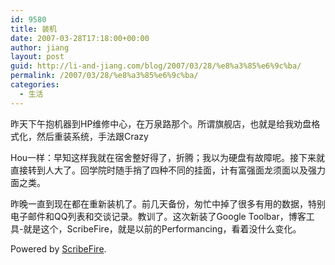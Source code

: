 ```yaml
---
id: 9580
title: 装机
date: 2007-03-28T17:18:00+00:00
author: jiang
layout: post
guid: http://li-and-jiang.com/blog/2007/03/28/%e8%a3%85%e6%9c%ba/
permalink: /2007/03/28/%e8%a3%85%e6%9c%ba/
categories:
  - 生活
---
```

昨天下午抱机器到HP维修中心，在万泉路那个。所谓旗舰店，也就是给我劝盘格式化，然后重装系统，手法跟Crazy
  
Hou一样：早知这样我就在宿舍整好得了，折腾；我以为硬盘有故障呢。接下来就直接转到人大了。回学院时随手捎了四种不同的挂面，计有富强面龙须面以及强力面之类。 

昨晚一直到现在都在重新装机了。前几天备份，匆忙中掉了很多有用的数据，特别电子邮件和QQ列表和交谈记录。教训了。这次新装了Google Toolbar，博客工具-就是这个，ScribeFire，就是以前的Performancing，看着没什么变化。

Powered by [ScribeFire](http://scribefire.com/).
